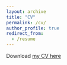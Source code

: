 ```yaml
---
layout: archive
title: "CV"
permalink: /cv/
author_profile: true
redirect_from:
  - /resume
---
```


Download [my CV here](https://cgguijarro.github.io/files/CV.pdf)
